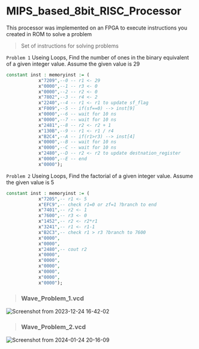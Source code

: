 # MIPS_based_8bit_RISC_Processor
This processor was implemented on an FPGA to execute instructions you created in ROM to solve a problem

> Set of instructions for solving problems

`Problem 1`
Useing Loops, Find the number of ones in the binary equivalent of a given integer value. Assume the given value is 29

```vhdl
constant inst : memoryinst := (
			x"7209",--0 -- r1 <- 29
			x"0000",--1 -- r3 <- 0
			x"0000",--2 -- r2 <- 0
			x"7802",--3 -- r4 <- 2
			x"2240",--4 -- r1 <- r1 to update sf_flag 
			x"F009",--5 -- if(sf==0) --> inst[9]
			x"0000",--6 -- wait for 10 ns
			x"0000",--7 -- wait for 10 ns
			x"2481",--8 -- r2 <- r2 + 1
			x"130B",--9 -- r1 <- r1 / r4
			x"B2C4",--A -- if(r1>r3) --> inst[4]
			x"0000",--B -- wait for 10 ns
			x"0000",--C -- wait for 10 ns
			x"2480",--D -- r2 <- r2 to update destnation_register
			x"0000",--E -- end
			x"0000"); 
```
`Problem 2`
Useing Loops, Find the factorial of a given integer value. Assume the given value is 5

```vhdl
constant inst : memoryinst := (
			x"7205",-- r1 <- 5
			x"EFC9",-- check r1=0 or zf=1 ?branch to end  
			x"7401",-- r2 <- 1
			x"7600",-- r3 <- 0
			x"1452",-- r2 <- r2*r1
			x"3241",-- r1 <- r1-1 
			x"B2C3",-- check r1 > r3 ?branch to 7600  
			x"0000",
			x"0000",
			x"2480",-- cout r2
			x"0000",
			x"0000",
			x"0000",
			x"0000",
			x"0000",
			x"0000");
```
> ### Wave_Problem_1.vcd

![Screenshot from 2023-12-24 16-42-02](https://github.com/Eng-Omar-Hussein/MIPS_based_8bit_RISC_Processor/assets/117474007/5e9284e4-e6d7-45b4-902f-960eae2cb7ba)

> ### Wave_Problem_2.vcd
![Screenshot from 2024-01-24 20-16-09](https://github.com/Eng-Omar-Hussein/MIPS_based_8bit_RISC_Processor/assets/117474007/d8e9680c-859a-4d36-bf84-577b91c62455)




